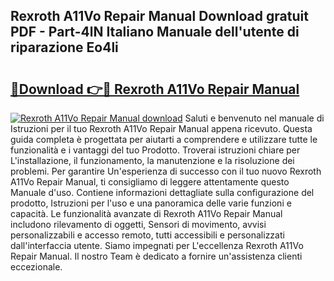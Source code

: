 ## Rexroth A11Vo Repair Manual Download gratuit PDF - Part-4lN Italiano Manuale dell'utente di riparazione Eo4li

# <h2><a href="http://dfdlgwq.blite.top/?on=Rexroth+A11Vo+Repair+Manual">🔗Download 👉🔴 Rexroth A11Vo Repair Manual</a></h2>

[![Rexroth A11Vo Repair Manual download](https://i.imgur.com/lujVjoI.png)](http://dfdlgwq.blite.top/?on=Rexroth+A11Vo+Repair+Manual)
Saluti e benvenuto nel manuale di Istruzioni per il tuo Rexroth A11Vo Repair Manual appena ricevuto. Questa guida completa è progettata per aiutarti a comprendere e utilizzare tutte le funzionalità e i vantaggi del tuo Prodotto. Troverai istruzioni chiare per L'installazione, il funzionamento, la manutenzione e la risoluzione dei problemi. Per garantire Un'esperienza di successo con il tuo nuovo Rexroth A11Vo Repair Manual, ti consigliamo di leggere attentamente questo Manuale d'uso. Contiene informazioni dettagliate sulla configurazione del prodotto, Istruzioni per l'uso e una panoramica delle varie funzioni e capacità. Le funzionalità avanzate di Rexroth A11Vo Repair Manual includono rilevamento di oggetti, Sensori di movimento, avvisi personalizzabili e accesso remoto, tutti accessibili e personalizzati dall'interfaccia utente. Siamo impegnati per L'eccellenza Rexroth A11Vo Repair Manual. Il nostro Team è dedicato a fornire un'assistenza clienti eccezionale.
